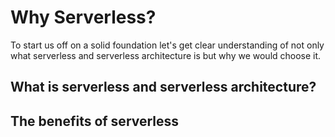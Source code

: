 # Why Serverless?

To start us off on a solid foundation let's get clear understanding of not only what serverless and serverless architecture is but why we would choose it.

## What is serverless and serverless architecture?

## The benefits of serverless
